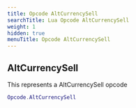 ```yaml
---
title: Opcode AltCurrencySell
searchTitle: Lua Opcode AltCurrencySell
weight: 1
hidden: true
menuTitle: Opcode AltCurrencySell
---
```

## AltCurrencySell

This represents a AltCurrencySell opcode
```lua
Opcode.AltCurrencySell
```